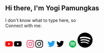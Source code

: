 ## Hi there, I'm Yogi Pamungkas

I don't know what to type here, so
<br/>
Connect with me:

<a href="https://youtube.com/channel/UCD1DL3FJCakV-_e6jVMstzA#gh-dark-mode-only" rel="nofollow">
  <img src="./img/youtube-dark.svg" alt="website" style="width: 24px;"height: 24px;"></a>
<a href="https://youtube.com/channel/UCD1DL3FJCakV-_e6jVMstzA#gh-light-mode-only" rel="nofollow">
  <img src="./img/youtube-light.svg" alt="website" style="width: 24px;"height: 24px;"></a>
&nbsp;&nbsp;
<a href="https://instagram.com/yogistrash#gh-dark-mode-only" rel="nofollow">
  <img src="./img/instagram-dark.svg" alt="website" style="width: 24px;"height: 24px;"></a>
<a href="https://instagram.com/yogistrash#gh-light-mode-only" rel="nofollow">
  <img src="./img/instagram-light.svg" alt="website" style="width: 24px;"height: 24px;"></a>
&nbsp;&nbsp;
<a href="https://twitter.com/yog1strash#gh-dark-mode-only" rel="nofollow">
  <img src="./img/twitter-dark.svg" alt="website" style="width: 24px;"height: 24px;"></a>
<a href="https://twitter.com/yog1strash#gh-light-mode-only" rel="nofollow">
  <img src="./img/twitter-light.svg" alt="website" style="width: 24px;"height: 24px;"></a>
&nbsp;&nbsp;
<a href="https://open.spotify.com/user/ol0hjvrny89ab9kd9imkqfdt0#gh-dark-mode-only" rel="nofollow">
  <img src="./img/spotify-dark.svg" alt="website" style="width: 23px;"height: 23px;"></a>
<a href="https://open.spotify.com/user/ol0hjvrny89ab9kd9imkqfdt0#gh-light-mode-only" rel="nofollow">
  <img src="./img/spotify-light.svg" alt="website" style="background-color: #fff;"width: 23px;"height: 23px;"></a>
